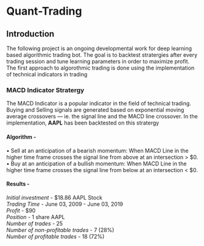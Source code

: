 # Quant-Trading

## Introduction 
The following project is an ongoing developmental work for deep learning based algorithmic trading bot. The goal is to backtest stratergies after every trading session and tune learning parameters in order to maximize profit. The first approach to algorothmic trading is done using the implementation of technical indicators in trading

### MACD Indicator Stratergy 
The MACD Indicator is a popular indicator in the field of technical trading. Buying and Selling signals are generated based on exponential moving average crossovers — ie. the signal line and the MACD line crossover. In the implementation, <b>AAPL</b> has been backtested on this stratergy

#### Algorithm - 

• Sell at an anticipation of a bearish momentum: When MACD Line in the higher time frame crosses the signal line from above at an intersection > $0. </br>
• Buy at an anticipation of a bullish momentum: When MACD Line in the higher time frame crosses the signal line from below at an intersection < $0. </br>

#### Results - 
<i>Initial investment</i> - $18.86 AAPL Stock </br>
<i>Trading Time</i> - June 03, 2009 - June 03, 2019 </br>
<i>Profit</i> - $90 </br>
<i>Position</i> - 1 share AAPL </br>
<i>Number of trades</i> - 25 </br>
<i>Number of non-profitable trades</i> - 7 (28%) </br>
<i>Number of profitable trades</i> - 18 (72%) </br>


